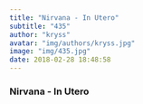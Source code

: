 ```yaml
---
title: "Nirvana - In Utero"
subtitle: "435"
author: "kryss"
avatar: "img/authors/kryss.jpg"
image: "img/435.jpg"
date: 2018-02-28 18:48:58
---
```


### Nirvana - In Utero
